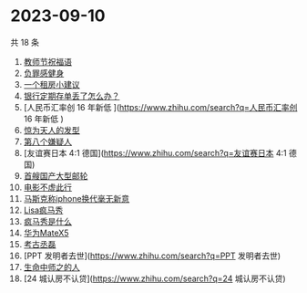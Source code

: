 # 2023-09-10

共 18 条

<!-- BEGIN ZHIHUSEARCH -->
<!-- 最后更新时间 Sun Sep 10 2023 17:06:08 GMT+0800 (China Standard Time) -->
1. [教师节祝福语](https://www.zhihu.com/search?q=教师节祝福语)
1. [负罪感健身](https://www.zhihu.com/search?q=负罪感健身)
1. [一个租房小建议](https://www.zhihu.com/search?q=一个租房小建议)
1. [银行定期存单丢了怎么办？](https://www.zhihu.com/search?q=银行定期存单丢了怎么办？)
1. [人民币汇率创 16 年新低 ](https://www.zhihu.com/search?q=人民币汇率创 16 年新低 )
1. [惊为天人的发型](https://www.zhihu.com/search?q=惊为天人的发型)
1. [第八个嫌疑人](https://www.zhihu.com/search?q=第八个嫌疑人)
1. [友谊赛日本 4:1 德国](https://www.zhihu.com/search?q=友谊赛日本 4:1 德国)
1. [首艘国产大型邮轮](https://www.zhihu.com/search?q=首艘国产大型邮轮)
1. [电影不虚此行](https://www.zhihu.com/search?q=电影不虚此行)
1. [马斯克称iphone换代毫无新意](https://www.zhihu.com/search?q=马斯克称iphone换代毫无新意)
1. [Lisa疯马秀](https://www.zhihu.com/search?q=Lisa疯马秀)
1. [疯马秀是什么](https://www.zhihu.com/search?q=疯马秀是什么)
1. [华为MateX5](https://www.zhihu.com/search?q=华为MateX5)
1. [考古丞磊](https://www.zhihu.com/search?q=考古丞磊)
1. [PPT 发明者去世](https://www.zhihu.com/search?q=PPT 发明者去世)
1. [生命中师之的人](https://www.zhihu.com/search?q=生命中师之的人)
1. [24 城认房不认贷](https://www.zhihu.com/search?q=24 城认房不认贷)
<!-- END ZHIHUSEARCH -->
